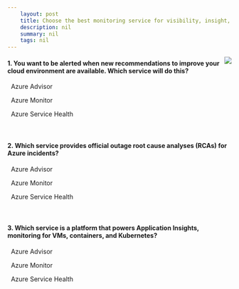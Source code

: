 ```yaml
---
    layout: post
    title: Choose the best monitoring service for visibility, insight, and outage mitigation 
    description: nil
    summary: nil
    tags: nil
---
```



 <a target="_blank" href="https://docs.microsoft.com/en-us/learn/modules/monitoring-fundamentals/7-knowledge-check/"><i class="fas fa-external-link-alt"></i> </a>
 <img align="right" src="https://docs.microsoft.com/en-us/learn/achievements/monitoring-fundamentals.svg">
####  1. You want to be alerted when new recommendations to improve your cloud environment are available. Which service will do this?


<i class='fas fa-check-square' style='color: Dodgerblue;'></i> &nbsp;&nbsp;Azure Advisor

<i class='far fa-square'></i> &nbsp;&nbsp;Azure Monitor

<i class='far fa-square'></i> &nbsp;&nbsp;Azure Service Health
<br />
<br />
<br />

####  2. Which service provides official outage root cause analyses (RCAs) for Azure incidents?


<i class='far fa-square'></i> &nbsp;&nbsp;Azure Advisor

<i class='far fa-square'></i> &nbsp;&nbsp;Azure Monitor

<i class='fas fa-check-square' style='color: Dodgerblue;'></i> &nbsp;&nbsp;Azure Service Health
<br />
<br />
<br />

####  3. Which service is a platform that powers Application Insights, monitoring for VMs, containers, and Kubernetes?


<i class='far fa-square'></i> &nbsp;&nbsp;Azure Advisor

<i class='fas fa-check-square' style='color: Dodgerblue;'></i> &nbsp;&nbsp;Azure Monitor

<i class='far fa-square'></i> &nbsp;&nbsp;Azure Service Health
<br />
<br />
<br />
